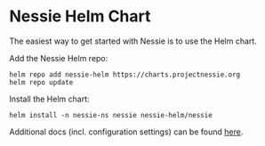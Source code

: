 # Nessie Helm Chart

The easiest way to get started with Nessie is to use the Helm chart.

Add the Nessie Helm repo:
```
helm repo add nessie-helm https://charts.projectnessie.org
helm repo update
```

Install the Helm chart:
```
helm install -n nessie-ns nessie nessie-helm/nessie
```

Additional docs (incl. configuration settings) can be found [here](https://github.com/projectnessie/nessie/blob/main/helm/README.md). 
